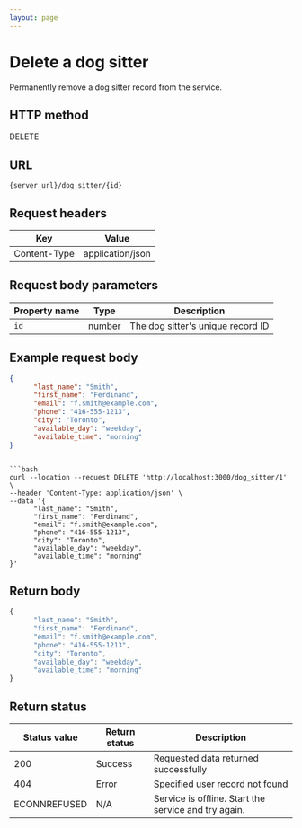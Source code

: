 ```yaml
---
layout: page
---
```


# Delete a dog sitter

Permanently remove a dog sitter record from the service.

## HTTP method

DELETE

## URL

```shell
{server_url}/dog_sitter/{id}
```

## Request headers

| Key | Value |
|---|---|
| Content-Type | application/json |

## Request body parameters

| Property name | Type | Description |
| ------------- | ----------- | ----------- |
| `id`     | number | The dog sitter's unique record ID  |

## Example request body

```json
{
      "last_name": "Smith",
      "first_name": "Ferdinand",
      "email": "f.smith@example.com",
      "phone": "416-555-1213",
      "city": "Toronto",
      "available_day": "weekday",
      "available_time": "morning"
}
```

```

```bash
curl --location --request DELETE 'http://localhost:3000/dog_sitter/1' \
--header 'Content-Type: application/json' \
--data '{
      "last_name": "Smith",
      "first_name": "Ferdinand",
      "email": "f.smith@example.com",
      "phone": "416-555-1213",
      "city": "Toronto",
      "available_day": "weekday",
      "available_time": "morning"
}'
```

## Return body

```js
{
      "last_name": "Smith",
      "first_name": "Ferdinand",
      "email": "f.smith@example.com",
      "phone": "416-555-1213",
      "city": "Toronto",
      "available_day": "weekday",
      "available_time": "morning"
}
```

## Return status

| Status value | Return status | Description |
| ------------- | ----------- | ----------- |
| 200 | Success | Requested data returned successfully |
| 404 | Error | Specified user record not found |
| ECONNREFUSED | N/A | Service is offline. Start the service and try again. |